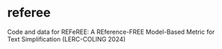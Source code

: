 # referee
Code and data for REFeREE: A REference-FREE Model-Based Metric for Text Simplification (LERC-COLING 2024)
